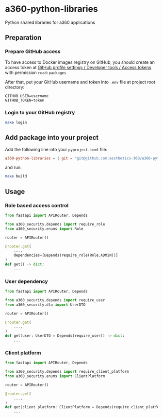 # a360-python-libraries

Python shared libraries for a360 applications

## Preparation

### Prepare GitHub access

To have access to Docker images registry on GitHub, you should create an access token at [GitHub profile settings / Developer tools / Access tokens](https://github.com/settings/tokens) with permission `read:packages`

After that, put your GitHub username and token into `.env` file at project root directory:

```dotenv
GITHUB_USER=username
GITHUB_TOKEN=token
```

### Login to your GitHub registry

```bash
make login
```

## Add package into your project

Add the following line into your `pyproject.toml` file:

```toml
a360-python-libraries = { git = "git@github.com:aesthetics-360/a360-python-libraries.git", tag = "0.2.0" }
```

and run:

```bash
make build
```

## Usage

### Role based access control

```python
from fastapi import APIRouter, Depends

from a360_security.depends import require_role
from a360_security.enums import Role

router = APIRouter()

@router.get(
    ...,
    dependencies=[Depends(require_role(Role.ADMIN))]
)
def get() -> dict:
    ...
```


### User dependency

```python
from fastapi import APIRouter, Depends

from a360_security.depends import require_user
from a360_security.dto import UserDTO

router = APIRouter()

@router.get(
    ...,
)
def get(user: UserDTO = Depends(require_user)) -> dict:
    ...
```


### Client platform

```python
from fastapi import APIRouter, Depends

from a360_security.depends import require_client_platform
from a360_security.enums import ClientPlatform

router = APIRouter()

@router.get(
    ...,
)
def get(client_platform: ClientPlatform = Depends(require_client_platform)) -> dict:
    ...
```